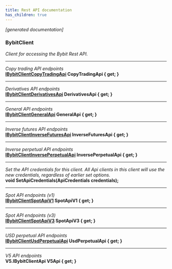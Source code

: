 ```yaml
---
title: Rest API documentation
has_children: true
---
```

*[generated documentation]*  
### BybitClient  
*Client for accessing the Bybit Rest API.*
  
***
*Copy trading API endpoints*  
**[IBybitClientCopyTradingApi](CopyTradingApi/IBybitClientCopyTradingApi.html) CopyTradingApi { get; }**  
***
*Derivatives API endpoints*  
**[IBybitClientDerivativesApi](DerivativesApi/IBybitClientDerivativesApi.html) DerivativesApi { get; }**  
***
*General API endpoints*  
**[IBybitClientGeneralApi](GeneralApi/IBybitClientGeneralApi.html) GeneralApi { get; }**  
***
*Inverse futures API endpoints*  
**[IBybitClientInverseFuturesApi](InverseFuturesApi/IBybitClientInverseFuturesApi.html) InverseFuturesApi { get; }**  
***
*Inverse perpetual API endpoints*  
**[IBybitClientInversePerpetualApi](InversePerpetualApi/IBybitClientInversePerpetualApi.html) InversePerpetualApi { get; }**  
***
*Set the API credentials for this client. All Api clients in this client will use the new credentials, regardless of earlier set options.*  
**void SetApiCredentials(ApiCredentials credentials);**  
***
*Spot API endpoints (v1)*  
**[IBybitClientSpotApiV1](IBybitClientSpotApiV1.html) SpotApiV1 { get; }**  
***
*Spot API endpoints (v3)*  
**[IBybitClientSpotApiV3](IBybitClientSpotApiV3.html) SpotApiV3 { get; }**  
***
*USD perpetual API endpoints*  
**[IBybitClientUsdPerpetualApi](UsdPerpetualApi/IBybitClientUsdPerpetualApi.html) UsdPerpetualApi { get; }**  
***
*V5 API endpoints*  
**V5.IBybitClientApi V5Api { get; }**  
